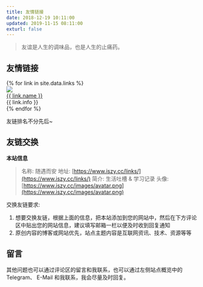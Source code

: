 ```yaml
---
title: 友情链接
date: 2018-12-19 10:11:00
updated: 2019-11-15 08:11:00
exturl: false
---
```


> 友谊是人生的调味品，也是人生的止痛药。

## 友情链接

<div id="links">
    <div class="links-content">
        <div class="link-navigation">
        {% for link in site.data.links %}
        <div class="card">
            <a href="{{ link.site }}" target="_blank">
            <img class="ava" src="{{ link.avatar }}"/></a>
            <div class="card-header">
                <div>
                    <a href="{{ link.site }}" target="_blank">{{ link.name }}</a>
                </div>
                <div class="info" title="{{ link.info }}">{{ link.info }}</div>
            </div>
        </div>
        {% endfor %}
        </div>
    </div>
</div>

友链排名不分先后~

## 友链交换

**本站信息**

> 名称: 随遇而安
> 地址: [https://www.iszy.cc/links/](https://www.iszy.cc/links/)
> 简介: 生活吐槽 & 学习记录
> 头像: [https://www.iszy.cc/images/avatar.png](https://www.iszy.cc/images/avatar.png)

交换友链要求:

1. 想要交换友链，根据上面的信息，把本站添加到您的网站中，然后在下方评论区中贴出您的网站信息，建议填写邮箱一栏以便及时收到回复通知
2. 原创内容的博客或网站优先，站点主题内容是互联网资讯、技术、资源等等

## 留言

其他问题也可以通过评论区的留言和我联系，也可以通过左侧站点概览中的 Telegram、 E-Mail 和我联系，我会尽量及时回复。
